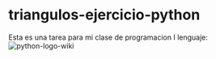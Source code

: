 # triangulos-ejercicio-python

Esta es una tarea para mi clase de programacion I
lenguaje:
![python-logo-wiki](https://www.python.org/static/community_logos/python-powered-h-50x65.png)